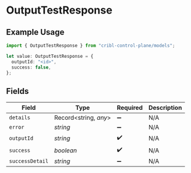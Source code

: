 # OutputTestResponse

## Example Usage

```typescript
import { OutputTestResponse } from "cribl-control-plane/models";

let value: OutputTestResponse = {
  outputId: "<id>",
  success: false,
};
```

## Fields

| Field                 | Type                  | Required              | Description           |
| --------------------- | --------------------- | --------------------- | --------------------- |
| `details`             | Record<string, *any*> | :heavy_minus_sign:    | N/A                   |
| `error`               | *string*              | :heavy_minus_sign:    | N/A                   |
| `outputId`            | *string*              | :heavy_check_mark:    | N/A                   |
| `success`             | *boolean*             | :heavy_check_mark:    | N/A                   |
| `successDetail`       | *string*              | :heavy_minus_sign:    | N/A                   |